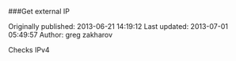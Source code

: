 ###Get external IP

Originally published: 2013-06-21 14:19:12
Last updated: 2013-07-01 05:49:57
Author: greg zakharov

Checks IPv4